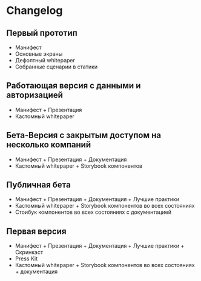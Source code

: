# Changelog

##  Первый прототип
- Манифест
- Основные экраны
- Дефолтный whitepaper
- Собранные сценарии в статики

## Работающая версия с данными и авторизацией
- Манифест + Презентация
- Кастомный whitepaper

## Бета-Версия с закрытым доступом на несколько компаний
- Манифест + Презентация + Документация
- Кастомный whitepaper + Storybook компонентов

## Публичная бета
- Манифест + Презентация + Документация + Лучшие практики
- Кастомный whitepaper + Storybook компонентов во всех состояниях
- Стоибук компонентов во всех состояниях с документацией

## Первая версия
- Манифест + Презентация + Документация + Лучшие практики + Скринкаст
- Press Kit
- Кастомный whitepaper + Storybook компонентов во всех состояниях + документация

